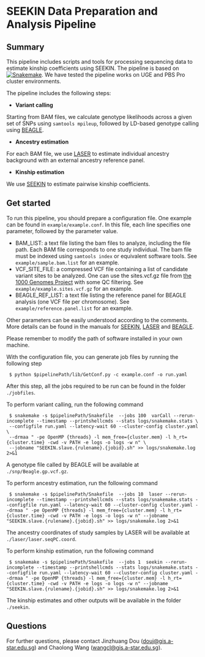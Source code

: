 SEEKIN Data Preparation and Analysis Pipeline 
=========================================

Summary
----------------------------

This pipeline includes scripts and tools for processing sequencing data to estimate kinship coefficients using SEEKIN. The pipeline is based on [![Snakemake](https://img.shields.io/badge/snakemake-≥3.7.1-brightgreen.svg?style=flat-square)](http://snakemake.bitbucket.org). We have tested the pipeline works on UGE and PBS Pro cluster environments.

The pipeline includes the following steps:

* **Variant calling**

Starting from BAM files, we calculate genotype likelihoods across a given set of SNPs using `samtools mpileup`, followed by LD-based genotype calling using [BEAGLE](https://faculty.washington.edu/browning/beagle/beagle.html).   

* **Ancestry estimation**

For each BAM file, we use [LASER](http://csg.sph.umich.edu/chaolong/LASER/) to estimate individual ancestry background with an external ancestry reference panel. 

* **Kinship estimation**

We use [SEEKIN](https://github.com/chaolongwang/SEEKIN) to estimate pairwise kinship coefficients. 


Get started 
----------------------------------------
To run this pipeline, you should prepare a configuration file. One example can be found in `example/example.conf`. In this file, each line specifies one parameter, followed by the parameter value. 

 * BAM_LIST: a text file listing the bam files to analyze, including the file path. Each BAM file corresponds to one study individual. The bam file must be indexed using `samtools index` or equivalent software tools. See `example/sample.bam.list` for an example.
 * VCF_SITE_FILE: a compressed VCF file containing a list of candidate variant sites to be analyzed. One can use the sites.vcf.gz file from [the 1000 Genomes Project](http://www.internationalgenome.org/) with some QC filtering. See `example/example.sites.vcf.gz` for an example.
 * BEAGLE_REF_LIST:  a text file listing the reference panel for BEAGLE analysis (one VCF file per chromosome). See `example/reference.panel.list` for an example.
 
Other parameters can be easily understood according to the comments. More details can be found in the manuals for [SEEKIN](https://github.com/chaolongwang/SEEKIN), [LASER](http://csg.sph.umich.edu/chaolong/LASER/) and [BEAGLE](https://faculty.washington.edu/browning/beagle/beagle.html). 

Please remember to modify the path of software installed in your own machine. 

With the configuration file, you can  generate job files by running the following step
```
 $ python $pipelinePath/lib/GetConf.py -c example.conf -o run.yaml
```
After this step, all the jobs required to be run can be found in the folder `./jobfiles`.

To perform variant calling, run the following command 
```
 $ snakemake -s $pipelinePath/Snakefile  --jobs 100  varCall --rerun-incomplete --timestamp --printshellcmds --stats logs/snakemake.stats \
 --configfile run.yaml --latency-wait 60 --cluster-config cluster.yaml \
 --drmaa " -pe OpenMP {threads} -l mem_free={cluster.mem} -l h_rt={cluster.time} -cwd -v PATH -e logs -o logs -w n" \
 --jobname "SEEKIN.slave.{rulename}.{jobid}.sh" >> logs/snakemake.log 2>&1
```
A genotype file called by BEAGLE will be available at `./snp/Beagle.gp.vcf.gz`.

To perform ancestry estimation, run the following command 
```
 $ snakemake -s $pipelinePath/Snakefile  --jobs 10  laser --rerun-incomplete --timestamp --printshellcmds --stats logs/snakemake.stats --configfile run.yaml --latency-wait 60 --cluster-config cluster.yaml --drmaa " -pe OpenMP {threads} -l mem_free={cluster.mem} -l h_rt={cluster.time} -cwd -v PATH -e logs -o logs -w n" --jobname "SEEKIN.slave.{rulename}.{jobid}.sh" >> logs/snakemake.log 2>&1
```
The ancestry coordinates of study samples by LASER will be available at `./laser/laser.seqPC.coord`.

To perform kinship estimation, run the following command 
```
 $ snakemake -s $pipelinePath/Snakefile  --jobs 1  seekin --rerun-incomplete --timestamp --printshellcmds --stats logs/snakemake.stats --configfile run.yaml --latency-wait 60 --cluster-config cluster.yaml --drmaa " -pe OpenMP {threads} -l mem_free={cluster.mem} -l h_rt={cluster.time} -cwd -v PATH -e logs -o logs -w n" --jobname "SEEKIN.slave.{rulename}.{jobid}.sh" >> logs/snakemake.log 2>&1
```
The kinship estimates and other outputs will be available in the folder `./seekin`.

Questions
---------
For further questions, please contact Jinzhuang Dou (douj@gis.a-star.edu.sg) and Chaolong Wang (wangcl@gis.a-star.edu.sg).
